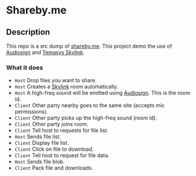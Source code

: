 # Shareby.me

## Description
This repo is a src dump of [shareby.me](https://shareby.me). This project demo the use of [Audiosign](https://github.com/khankuan/audiosign) and [Temasys Skylink](https://github.com/Temasys/SkylinkJS).

### What it does
- `Host` Drop files you want to share.
- `Host` Creates a [Skylink](https://github.com/Temasys/SkylinkJS) room automatically.
- `Host` A high-freq sound will be emitted using [Audiosign](https://github.com/khankuan/audiosign). This is the room id.
- `Client` Other party nearby goes to the same site (accepts mic permissions).
- `Client` Other party picks up the high-freq sound (room id).
- `Client` Other party joins room.
- `Client` Tell host to requests for file list.
- `Host` Sends file list.
- `Client` Display file list.
- `Client` Click on file to download.
- `Client` Tell host to request for file data.
- `Host` Sends file blob.
- `Client` Pack file and downloads.
